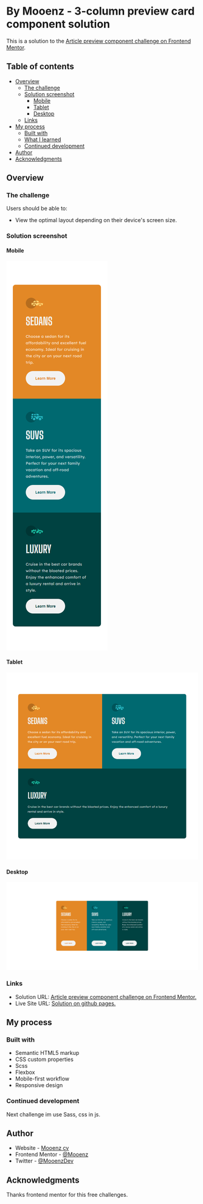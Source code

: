 # By Mooenz - 3-column preview card component solution

This is a solution to the [Article preview component challenge on Frontend Mentor](https://www.frontendmentor.io/challenges/3column-preview-card-component-pH92eAR2-).

## Table of contents

- [Overview](#overview)
  - [The challenge](#the-challenge)
  - [Solution screenshot](#solution-screenshot)
    - [Mobile](#nobile)
    - [Tablet](#tablet)
    - [Desktop](#desktop)
  - [Links](#links)
- [My process](#my-process)
  - [Built with](#built-with)
  - [What I learned](#what-i-learned)
  - [Continued development](#continued-development)
- [Author](#author)
- [Acknowledgments](#acknowledgments)

## Overview

### The challenge

Users should be able to:

- View the optimal layout depending on their device's screen size.

### Solution screenshot

#### Mobile

![Mobile](./solution-capture/mooenz-mobile-solution.png)

#### Tablet

![Tablet](./solution-capture/mooenz-tablet-solution.png)

#### Desktop

![Desktop](./solution-capture/mooenz-desktop-solution.png)

### Links

- Solution URL: [Article preview component challenge on Frontend Mentor.](https://www.frontendmentor.io/solutions/html-css-sass-flexbox-mobile-first-and-responsive-design-NUnDYtTzz)
- Live Site URL: [Solution on github pages.](https://mooenz.github.io/portfolio-frontendmentor/3-column-preview-card-component-main/)

## My process

### Built with

- Semantic HTML5 markup
- CSS custom properties
- Scss
- Flexbox
- Mobile-first workflow
- Responsive design

### Continued development

Next challenge im use Sass, css in js.

## Author

- Website - [Mooenz cv](https://mooenz.github.io/curriculum-vitae/)
- Frontend Mentor - [@Mooenz](https://www.frontendmentor.io/profile/Mooenz)
- Twitter - [@MooenzDev](https://www.twitter.com/MooenzDev)

## Acknowledgments

Thanks frontend mentor for this free challenges.

